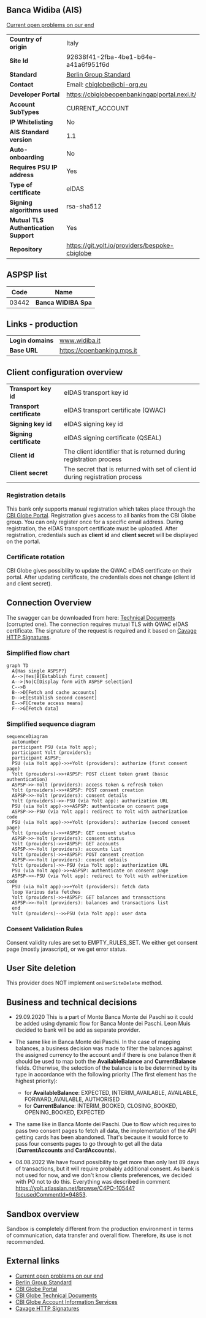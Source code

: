 ## Banca Widiba (AIS)
[Current open problems on our end][1]

|                                       |                                                |
|---------------------------------------|------------------------------------------------|
| **Country of origin**                 | Italy                                          | 
| **Site Id**                           | 92638f41-2fba-4be1-b64e-a41a6f951f6d           |
| **Standard**                          | [Berlin Group Standard][2]                     |
| **Contact**                           | Email: cbiglobe@cbi-org.eu                     |
| **Developer Portal**                  | https://cbiglobeopenbankingapiportal.nexi.it/  | 
| **Account SubTypes**                  | CURRENT_ACCOUNT                                |
| **IP Whitelisting**                   | No                                             |
| **AIS Standard version**              | 1.1                                            |
| **Auto-onboarding**                   | No                                             |
| **Requires PSU IP address**           | Yes                                            |
| **Type of certificate**               | eIDAS                                          |
| **Signing algorithms used**           | rsa-sha512                                     |
| **Mutual TLS Authentication Support** | Yes                                            |
| **Repository**                        | https://git.yolt.io/providers/bespoke-cbiglobe |


## ASPSP list
| Code    | Name                   |
|---------|------------------------|
| 03442   | **Banca WIDIBA Spa**   |

## Links - production 
|                    |                            |
|--------------------|----------------------------|
| **Login domains**  | www.widiba.it              |
| **Base URL**       | https://openbanking.mps.it |

## Client configuration overview
|                           |                                                                               |
|---------------------------|-------------------------------------------------------------------------------|
| **Transport key id**      | eIDAS transport key id                                                        |
| **Transport certificate** | eIDAS transport certificate (QWAC)                                            |
| **Signing key id**        | eIDAS signing key id                                                          |
| **Signing certificate**   | eIDAS signing certificate (QSEAL)                                             |
| **Client id**             | The client identifier that is returned during registration process            |
| **Client secret**         | The secret that is returned with set of client id during registration process |

### Registration details
This bank only supports manual registration which takes place through the [CBI Globe Portal][3].
Registration gives access to all banks from the CBI Globe group.
You can only register once for a specific email address.
During registration, the eIDAS transport certificate must be uploaded. 
After registration, credentials such as **client id** and **client secret** will be displayed on the portal.

### Certificate rotation
CBI Globe gives possibility to update the QWAC eIDAS certificate on their portal.
After updating certificate, the credentials does not change (client id and client secret).

## Connection Overview
The swagger can be downloaded from here: [Technical Documents][4] (corrupted one).
The connection requires mutual TLS with QWAC eIDAS certificate.
The signature of the request is required and it based on [Cavage HTTP Signatures][6].

### Simplified flow chart
```mermaid
graph TD
  A{Has single ASPSP?}
  A-->|Yes|B[Establish first consent]
  A-->|No|C[Display form with ASPSP selection]
  C-->B
  B-->D[Fetch and cache accounts]
  D-->E[Establish second consent]
  E-->F[Create access means]
  F-->G[Fetch data]
```

### Simplified sequence diagram
```mermaid
sequenceDiagram
  autonumber
  participant PSU (via Yolt app);
  participant Yolt (providers);
  participant ASPSP;
  PSU (via Yolt app)->>+Yolt (providers): authorize (first consent page)
  Yolt (providers)->>+ASPSP: POST client token grant (basic authentication)
  ASPSP->>-Yolt (providers): access token & refresh token
  Yolt (providers)->>+ASPSP: POST consent creation
  ASPSP->>-Yolt (providers): consent details
  Yolt (providers)->>-PSU (via Yolt app): authorization URL
  PSU (via Yolt app)->>+ASPSP: authenticate on consent page
  ASPSP->>-PSU (via Yolt app): redirect to Yolt with authorization code
  PSU (via Yolt app)->>+Yolt (providers): authorize (second consent page)
  Yolt (providers)->>+ASPSP: GET consent status
  ASPSP->>-Yolt (providers): consent status
  Yolt (providers)->>+ASPSP: GET accounts
  ASPSP->>-Yolt (providers): accounts list
  Yolt (providers)->>+ASPSP: POST consent creation
  ASPSP->>-Yolt (providers): consent details
  Yolt (providers)->>-PSU (via Yolt app): authorization URL
  PSU (via Yolt app)->>+ASPSP: authenticate on consent page
  ASPSP->>-PSU (via Yolt app): redirect to Yolt with authorization code
  PSU (via Yolt app)->>+Yolt (providers): fetch data
  loop Various data fetches
  Yolt (providers)->>+ASPSP: GET balances and transactions
  ASPSP->>-Yolt (providers): balances and transactions list
  end
  Yolt (providers)-->>PSU (via Yolt app): user data
```

### Consent Validation Rules

Consent validity rules are set to EMPTY_RULES_SET. We either get consent page (mostly javascript), or we get error status.

## User Site deletion
This provider does NOT implement `onUserSiteDelete` method. 

## Business and technical decisions
* 29.09.2020 This is a part of Monte Banca Monte dei Paschi so it could be added using dynamic flow for Banca Monte dei Paschi. Leon Muis decided to bank will be add as separate provider.

* The same like in Banca Monte dei Paschi. In the case of mapping balances, a business decision was made to filter the balances against the assigned currency to the account 
and if there is one balance then it should be used to map both the **AvailableBalance** and **CurrentBalance** fields. 
Otherwise, the selection of the balance is to be determined by its type in accordance with the following priority
(The first element has the highest priority):
  * for **AvailableBalance**: EXPECTED, INTERIM_AVAILABLE, AVAILABLE, FORWARD_AVAILABLE, AUTHORISED
  * for **CurrentBalance**: INTERIM_BOOKED, CLOSING_BOOKED, OPENING_BOOKED, EXPECTED
  
* The same like in Banca Monte dei Paschi. Due to flow which requires to pass two consent pages to fetch all data, the implementation of the API getting cards has been abandoned. 
That's because it would force to pass four consents pages to go through to get all the data (**CurrentAccounts** and **CardAccounts**). 

* 04.08.2022 We have found possibility to get more than only last 89 days of transactions, but it will require probably 
additional consent. As bank is not used for now, and we don't know clients preferences, we decided with PO not to do this.
Everything was described in comment https://yolt.atlassian.net/browse/C4PO-10544?focusedCommentId=94853.

## Sandbox overview
Sandbox is completely different from the production environment in terms of communication, data transfer and overall flow. 
Therefore, its use is not recommended.

## External links
* [Current open problems on our end][1]
* [Berlin Group Standard][2]
* [CBI Globe Portal][3]
* [CBI Globe Technical Documents][4]
* [CBI Globe Account Information Services][5]
* [Cavage HTTP Signatures][6]
 
[1]: <https://yolt.atlassian.net/issues/?jql=project%20%3D%20%22C4PO%22%20AND%20component%20%3D%20%22Banca%20Widiba%22%20AND%20status%20!%3D%20Done%20AND%20Resolution%20%3D%20Unresolved%20ORDER%20BY%20status>
[2]: <https://www.berlin-group.org/>
[3]: <https://cbiglobeopenbankingapiportal.nexi.it/en/cbi-globe/overview>
[4]: <https://cbiglobeopenbankingapiportal.nexi.it/en/technical-documents>
[5]: <https://cbiglobeopenbankingapiportal.nexi.it/en/api/accountInformationServices/2.3.2/accounts/get>
[6]: <https://tools.ietf.org/html/draft-cavage-http-signatures-10>
